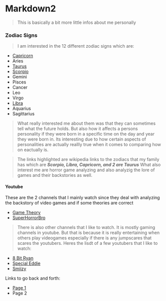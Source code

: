 # Markdown2
>This is basically a bit more little infos about me personally

### Zodiac Signs
>I am interested in the 12 different zodiac signs which are:
* [Capricorn](https://en.wikipedia.org/wiki/Capricorn_(astrology))
* Aries
* [Taurus](https://en.wikipedia.org/wiki/Taurus_(astrology))
* [Scorpio](https://en.wikipedia.org/wiki/Scorpio_(astrology))
* Gemini
* Pisces
* Cancer
* Leo
* Virgo
* [Libra](https://en.wikipedia.org/wiki/Libra_(astrology))
* Aquarius
* Sagittarius 

> What really interested me about them was that they can sometimes tell what the future holds. But also how it affects a persons personality if they were born in a specific time on the day and year they were born in. Its interesting due to how certain aspects of personalities are actually reallly true when it comes to comparing how on eactually is.  

> The links highlighted are wikipedia links to the zodiacs that my family has which are _**Scorpio, Libra, Capricorn, and 2 are Taurus**_ 
> What also interest me are horror game analyzing and also analyzig the lore of games and their backstories as well.
#### Youtube
These are the 2 channels that I mainly watch since they deal with analyzing the backstory of video games and if some theories are correct
* [Game Theory](https://www.youtube.com/channel/UCo_IB5145EVNcf8hw1Kku7w)
* [SuperHorrorBro](https://www.youtube.com/channel/UChL4WU9YLlxXXNSwlzM1-7g)
>There is also other channels that I like to watch. It is mostly gaming channels in youtube. But that is because it is really entertaining when others play videogames especially if there is any jumpscares that scares the youtubers.
>Heres the lisdt of a few youtubers that I like to watch:
* [8 Bit Ryan](https://www.youtube.com/c/8BitRyan/videos)
* [Special Eddie](https://www.youtube.com/c/Sauceddie/videos)
* [Smiizy](https://www.youtube.com/c/SMii7Y/videos)

Links to go back and forth:
* [Page 1](https://github.com/ClaudiaFue/MarkDown-Module.git)
* Page 2
